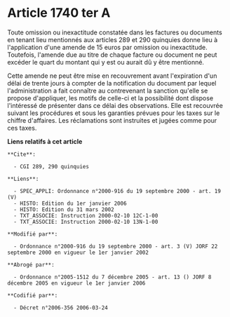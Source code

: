 # Article 1740 ter A

Toute omission ou inexactitude constatée dans les factures ou documents en tenant lieu mentionnés aux articles 289 et 290
quinquies donne lieu à l'application d'une amende de 15 euros par omission ou inexactitude. Toutefois, l'amende due au titre
de chaque facture ou document ne peut excéder le quart du montant qui y est ou aurait dû y être mentionné.

Cette amende ne peut être mise en recouvrement avant l'expiration d'un délai de trente jours à compter de la notification du
document par lequel l'administration a fait connaître au contrevenant la sanction qu'elle se propose d'appliquer, les motifs
de celle-ci et la possibilité dont dispose l'intéressé de présenter dans ce délai des observations. Elle est recouvrée
suivant les procédures et sous les garanties prévues pour les taxes sur le chiffre d'affaires. Les réclamations sont
instruites et jugées comme pour ces taxes.

**Liens relatifs à cet article**

	**Cite**:

	  - CGI 289, 290 quinquies

	**Liens**:

	  - SPEC_APPLI: Ordonnance n°2000-916 du 19 septembre 2000 - art. 19 (V)
	  - HISTO: Edition du 1er janvier 2006
	  - HISTO: Edition du 31 mars 2002
	  - TXT_ASSOCIE: Instruction 2000-02-10 12C-1-00
	  - TXT_ASSOCIE: Instruction 2000-02-10 13N-1-00

	**Modifié par**:

	  - Ordonnance n°2000-916 du 19 septembre 2000 - art. 3 (V) JORF 22 septembre 2000 en vigueur le 1er janvier 2002

	**Abrogé par**:

	  - Ordonnance n°2005-1512 du 7 décembre 2005 - art. 13 () JORF 8 décembre 2005 en vigueur le 1er janvier 2006

	**Codifié par**:

	  - Décret n°2006-356 2006-03-24
